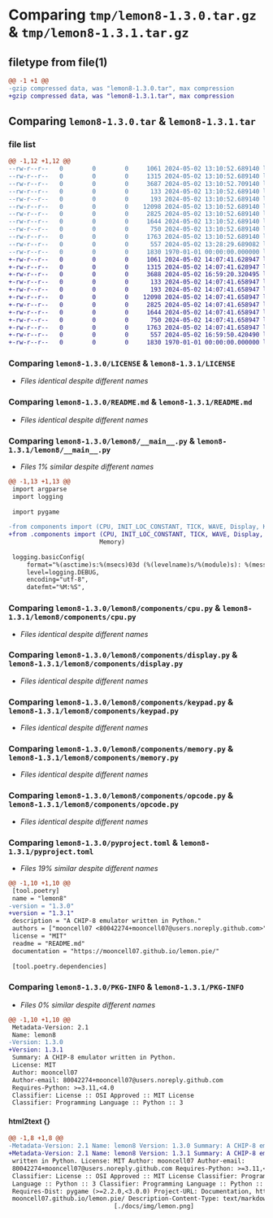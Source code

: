 # Comparing `tmp/lemon8-1.3.0.tar.gz` & `tmp/lemon8-1.3.1.tar.gz`

## filetype from file(1)

```diff
@@ -1 +1 @@
-gzip compressed data, was "lemon8-1.3.0.tar", max compression
+gzip compressed data, was "lemon8-1.3.1.tar", max compression
```

## Comparing `lemon8-1.3.0.tar` & `lemon8-1.3.1.tar`

### file list

```diff
@@ -1,12 +1,12 @@
--rw-r--r--   0        0        0     1061 2024-05-02 13:10:52.689140 lemon8-1.3.0/LICENSE
--rw-r--r--   0        0        0     1315 2024-05-02 13:10:52.689140 lemon8-1.3.0/README.md
--rw-r--r--   0        0        0     3687 2024-05-02 13:10:52.709140 lemon8-1.3.0/lemon8/__main__.py
--rw-r--r--   0        0        0      133 2024-05-02 13:10:52.689140 lemon8-1.3.0/lemon8/components/__init__.py
--rw-r--r--   0        0        0      193 2024-05-02 13:10:52.689140 lemon8-1.3.0/lemon8/components/constants.py
--rw-r--r--   0        0        0    12098 2024-05-02 13:10:52.689140 lemon8-1.3.0/lemon8/components/cpu.py
--rw-r--r--   0        0        0     2825 2024-05-02 13:10:52.689140 lemon8-1.3.0/lemon8/components/display.py
--rw-r--r--   0        0        0     1644 2024-05-02 13:10:52.689140 lemon8-1.3.0/lemon8/components/keypad.py
--rw-r--r--   0        0        0      750 2024-05-02 13:10:52.689140 lemon8-1.3.0/lemon8/components/memory.py
--rw-r--r--   0        0        0     1763 2024-05-02 13:10:52.689140 lemon8-1.3.0/lemon8/components/opcode.py
--rw-r--r--   0        0        0      557 2024-05-02 13:28:29.689082 lemon8-1.3.0/pyproject.toml
--rw-r--r--   0        0        0     1830 1970-01-01 00:00:00.000000 lemon8-1.3.0/PKG-INFO
+-rw-r--r--   0        0        0     1061 2024-05-02 14:07:41.628947 lemon8-1.3.1/LICENSE
+-rw-r--r--   0        0        0     1315 2024-05-02 14:07:41.628947 lemon8-1.3.1/README.md
+-rw-r--r--   0        0        0     3688 2024-05-02 16:59:20.320495 lemon8-1.3.1/lemon8/__main__.py
+-rw-r--r--   0        0        0      133 2024-05-02 14:07:41.658947 lemon8-1.3.1/lemon8/components/__init__.py
+-rw-r--r--   0        0        0      193 2024-05-02 14:07:41.658947 lemon8-1.3.1/lemon8/components/constants.py
+-rw-r--r--   0        0        0    12098 2024-05-02 14:07:41.658947 lemon8-1.3.1/lemon8/components/cpu.py
+-rw-r--r--   0        0        0     2825 2024-05-02 14:07:41.658947 lemon8-1.3.1/lemon8/components/display.py
+-rw-r--r--   0        0        0     1644 2024-05-02 14:07:41.658947 lemon8-1.3.1/lemon8/components/keypad.py
+-rw-r--r--   0        0        0      750 2024-05-02 14:07:41.658947 lemon8-1.3.1/lemon8/components/memory.py
+-rw-r--r--   0        0        0     1763 2024-05-02 14:07:41.658947 lemon8-1.3.1/lemon8/components/opcode.py
+-rw-r--r--   0        0        0      557 2024-05-02 16:59:50.420490 lemon8-1.3.1/pyproject.toml
+-rw-r--r--   0        0        0     1830 1970-01-01 00:00:00.000000 lemon8-1.3.1/PKG-INFO
```

### Comparing `lemon8-1.3.0/LICENSE` & `lemon8-1.3.1/LICENSE`

 * *Files identical despite different names*

### Comparing `lemon8-1.3.0/README.md` & `lemon8-1.3.1/README.md`

 * *Files identical despite different names*

### Comparing `lemon8-1.3.0/lemon8/__main__.py` & `lemon8-1.3.1/lemon8/__main__.py`

 * *Files 1% similar despite different names*

```diff
@@ -1,13 +1,13 @@
 import argparse
 import logging
 
 import pygame
 
-from components import (CPU, INIT_LOC_CONSTANT, TICK, WAVE, Display, Keypad,
+from .components import (CPU, INIT_LOC_CONSTANT, TICK, WAVE, Display, Keypad,
                         Memory)
 
 logging.basicConfig(
     format="%(asctime)s:%(msecs)03d (%(levelname)s/%(module)s): %(message)s",
     level=logging.DEBUG,
     encoding="utf-8",
     datefmt="%M:%S",
```

### Comparing `lemon8-1.3.0/lemon8/components/cpu.py` & `lemon8-1.3.1/lemon8/components/cpu.py`

 * *Files identical despite different names*

### Comparing `lemon8-1.3.0/lemon8/components/display.py` & `lemon8-1.3.1/lemon8/components/display.py`

 * *Files identical despite different names*

### Comparing `lemon8-1.3.0/lemon8/components/keypad.py` & `lemon8-1.3.1/lemon8/components/keypad.py`

 * *Files identical despite different names*

### Comparing `lemon8-1.3.0/lemon8/components/memory.py` & `lemon8-1.3.1/lemon8/components/memory.py`

 * *Files identical despite different names*

### Comparing `lemon8-1.3.0/lemon8/components/opcode.py` & `lemon8-1.3.1/lemon8/components/opcode.py`

 * *Files identical despite different names*

### Comparing `lemon8-1.3.0/pyproject.toml` & `lemon8-1.3.1/pyproject.toml`

 * *Files 19% similar despite different names*

```diff
@@ -1,10 +1,10 @@
 [tool.poetry]
 name = "lemon8"
-version = "1.3.0"
+version = "1.3.1"
 description = "A CHIP-8 emulator written in Python."
 authors = ["mooncell07 <80042274+mooncell07@users.noreply.github.com>"]
 license = "MIT"
 readme = "README.md"
 documentation = "https://mooncell07.github.io/lemon.pie/"
 
 [tool.poetry.dependencies]
```

### Comparing `lemon8-1.3.0/PKG-INFO` & `lemon8-1.3.1/PKG-INFO`

 * *Files 0% similar despite different names*

```diff
@@ -1,10 +1,10 @@
 Metadata-Version: 2.1
 Name: lemon8
-Version: 1.3.0
+Version: 1.3.1
 Summary: A CHIP-8 emulator written in Python.
 License: MIT
 Author: mooncell07
 Author-email: 80042274+mooncell07@users.noreply.github.com
 Requires-Python: >=3.11,<4.0
 Classifier: License :: OSI Approved :: MIT License
 Classifier: Programming Language :: Python :: 3
```

#### html2text {}

```diff
@@ -1,8 +1,8 @@
-Metadata-Version: 2.1 Name: lemon8 Version: 1.3.0 Summary: A CHIP-8 emulator
+Metadata-Version: 2.1 Name: lemon8 Version: 1.3.1 Summary: A CHIP-8 emulator
 written in Python. License: MIT Author: mooncell07 Author-email:
 80042274+mooncell07@users.noreply.github.com Requires-Python: >=3.11,<4.0
 Classifier: License :: OSI Approved :: MIT License Classifier: Programming
 Language :: Python :: 3 Classifier: Programming Language :: Python :: 3.11
 Requires-Dist: pygame (>=2.2.0,<3.0.0) Project-URL: Documentation, https://
 mooncell07.github.io/lemon.pie/ Description-Content-Type: text/markdown
                             [./docs/img/lemon.png]
```

